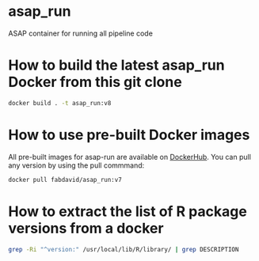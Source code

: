 # asap_run
ASAP container for running all pipeline code

# How to build the latest asap_run Docker from this git clone
```bash
docker build . -t asap_run:v8
```

# How to use pre-built Docker images
All pre-built images for asap-run are available on [DockerHub](https://hub.docker.com/r/fabdavid/asap_run/tags).
You can pull any version by using the pull commmand:
```bash
docker pull fabdavid/asap_run:v7
```

# How to extract the list of R package versions from a docker
```bash
grep -Ri "^version:" /usr/local/lib/R/library/ | grep DESCRIPTION
```
